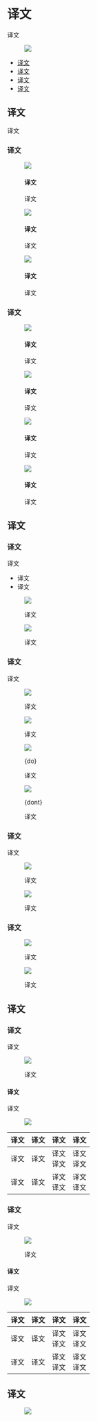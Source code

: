 <div class="article__intro">

[en]: <> (Dividers)
# 译文

[en]: <> (A divider is a thin line that groups content in lists and layouts.)
译文

<figure>

![]({assets_path}/components/dividers/divider-intro.png)

</figure><nav>

[en]: <> (Usage)
[en]: <> (Types)
[en]: <> (Theming)
[en]: <> (Specs)
* [译文](#usage)
* [译文](#types)
* [译文](#theming)
* [译文](#specs)

</nav></div><div class="article__body">

[en]: <> (Usage)
<h2 id="usage">译文</h2>

[en]: <> (Dividers separate content into clear groups.)
译文

[en]: <> (Principles)
### 译文

<div class="mdui-row-sm-3"><div class="mdui-col"><figure>

![]({assets_path}/components/dividers/divider-illos-03.png)

<figcaption>

[en]: <> (Subtle)
#### 译文

[en]: <> (Dividers should be noticeable in a layout, but not jarring.)
译文

</figcaption></figure></div><div class="mdui-col"><figure>

![]({assets_path}/components/dividers/divider-illos-04.png)

<figcaption>

[en]: <> (Secondary)
#### 译文

[en]: <> (Dividers should only be used if elements cannot be separated using white space.)
译文

</figcaption></figure></div><div class="mdui-col"><figure>

![]({assets_path}/components/dividers/divider-illos-05.png)

<figcaption>

[en]: <> (Infrequent)
#### 译文

[en]: <> (Use dividers sparingly, to create groupings rather than separate items.)
译文

</figcaption></figure></div></div>

[en]: <> (Types)
### 译文

<div class="mdui-row-sm-2"><div class="mdui-col"><figure>

![]({assets_path}/components/dividers/dividers-full.png)

<figcaption>

[en]: <> (Full-bleed dividers)
#### 译文

[en]: <> (Full-bleed dividers separate content into sections and span the entire length of a layout.)
译文

</figcaption></figure></div><div class="mdui-col"><figure>

![]({assets_path}/components/dividers/dividers.png)

<figcaption>

[en]: <> (Inset dividers)
#### 译文

[en]: <> (Inset dividers separate related content, anchored by elements that align with the app bar title.)
译文

</figcaption></figure></div></div><div class="mdui-row-sm-2"><div class="mdui-col"><figure>

![]({assets_path}/components/dividers/divider-middle.png)

<figcaption>

[en]: <> (Middle dividers)
#### 译文

[en]: <> (Middle dividers space related content and are centered in a layout or list.)
译文

</figcaption></figure></div><div class="mdui-col"><figure>

![]({assets_path}/components/dividers/dividers-subhead.png)

<figcaption>

[en]: <> (Dividers with subheaders)
#### 译文

[en]: <> (Dividers can be paired with subheaders to help define content groupings.)
译文

</figcaption></figure></div></div>

[en]: <> (Types)
<h2 id="types">译文</h2>

[en]: <> (Full-bleed dividers)
### 译文

[en]: <> (Full-bleed dividers separate content into sections, such as:)
译文

[en]: <> (Separating list and layout elements)
[en]: <> (Indicating where an element may expand)
* 译文
* 译文

<div class="mdui-row-sm-2"><div class="mdui-col"><figure>

![]({assets_path}/components/dividers/dividers-full-bleed.png)

<figcaption>

[en]: <> (When lists don’t have an anchoring element \(such as an icon\), spacing may not be enough to separate content. Full-bleed dividers can help separate individual tiles.)
译文

</figcaption></figure></div><div class="mdui-col"><figure>

![]({assets_path}/components/dividers/baseline-drawer.png)

<figcaption>

[en]: <> (A full-bleed divider in a navigation drawer)
译文

</figcaption></figure></div></div>

[en]: <> (Inset dividers)
### 译文

[en]: <> (Inset dividers separate related content, such as emails in an email thread. They should be used with anchoring elements such as icons or avatars, and left-aligned with the app bar title.)
译文

<div class="mdui-row-sm-2"><div class="mdui-col"><figure>

![]({assets_path}/components/dividers/dividers-with-dividers.png)

<figcaption>

[en]: <> (Inset dividers)
译文

</figcaption></figure></div><div class="mdui-col"><figure>

![]({assets_path}/components/dividers/dividers-inset-2.png)

<figcaption>

[en]: <> (Use inset dividers when there are anchoring elements such as an icon or avatar.)
译文

</figcaption></figure></div></div><div class="mdui-row-sm-2"><div class="mdui-col"><figure>

![]({assets_path}/components/dividers/dividers-do.png)

<figcaption>

{do}

[en]: <> (Use inset dividers to group items.)
译文

</figcaption></figure></div><div class="mdui-col"><figure>

![]({assets_path}/components/dividers/dividers-dont.png)

<figcaption>

{dont}

[en]: <> (Don’t use dividers to separate individual items.)
译文

</figcaption></figure></div></div>

[en]: <> (Middle dividers)
### 译文

[en]: <> (Dividers can also be placed in the middle of a layout. They are best for separating related content, such prices on a receipt.)
译文

<div class="mdui-row-sm-2"><div class="mdui-col"><figure>

![]({assets_path}/components/dividers/divider-middle-2.png)

<figcaption>

[en]: <> (An inset divider above a subheader)
译文

</figcaption></figure></div><div class="mdui-col"><figure>

![]({assets_path}/components/dividers/divider-middle.png)

<figcaption>

[en]: <> (A full divider above a subheader)
译文

</figcaption></figure></div></div>

[en]: <> (Dividers with subheaders)
### 译文

[en]: <> (Dividers can be paired with subheaders to identify grouped content. Place dividers above subheaders to reinforce the subheader’s connection to content.)

<div class="mdui-row-sm-2"><div class="mdui-col"><figure>

![]({assets_path}/components/dividers/dividers-subhead.png)

<figcaption>

[en]: <> (An inset divider above a subheader)
译文

</figcaption></figure></div><div class="mdui-col"><figure>

![]({assets_path}/components/dividers/dividers-subhead-2.png)

<figcaption>

[en]: <> (A full-bleed divider above a subheader)
译文

</figcaption></figure></div></div>

[en]: <> (Theming)
<h2 id="theming">译文</h2>

[en]: <> (Fortnightly Material Theme)
### 译文

[en]: <> (This news app’s divider color has been customized using Material Theming.)
译文

<figure>

![]({assets_path}/components/dividers/divider-fortnightly-ahero.png)

<figcaption>

[en]: <> (Fortnightly’s customized divider)
译文

</figcaption></figure>

[en]: <> (Color)
#### 译文

[en]: <> (Fortnightly’s divider uses custom color)
译文

<figure>

![]({assets_path}/components/dividers/divider-fortnightly-color.png)

</figure>

[en]: <> (Element       | Category      | Attribute          | Value)
[en]: <> (---------     |----------     |---------           |------)
[en]: <> (Surface       | Surface       | Color<br>Opacity   | #FFFFFF<br>100%)
[en]: <> (Divider       | On Surface    | Color<br>Opacity   | #000000<br>12%)

译文     | 译文     | 译文         | 译文
--------|----------|----------   |-----------
译文     | 译文     | 译文<br>译文  | 译文<br>译文
译文     | 译文     | 译文<br>译文  | 译文<br>译文

[en]: <> (Owl Material Theme)
### 译文

[en]: <> (This educational app’s divider color has been customized using Material Theming.)
译文

<figure>

![]({assets_path}/components/dividers/divider-owl-ahero.png)

<figcaption>

[en]: <> (Owl’s customized divider)
译文

</figcaption></figure>

[en]: <> (Color)
#### 译文

[en]: <> (Owl’s divider uses custom color)
译文

<figure>

![]({assets_path}/components/dividers/divider-owl-color.png)

</figure>

[en]: <> (Element       | Category         | Attribute          | Value)
[en]: <> (---------     |----------        |---------           |------)
[en]: <> (Background    | Background       | Color<br>Opacity   | #0336FF<br>100%)
[en]: <> (Divider       | On Background    | Color<br>Opacity   | #FFFFFF<br>20%)

译文     | 译文     | 译文         | 译文
--------|----------|----------   |-----------
译文     | 译文     | 译文<br>译文  | 译文<br>译文
译文     | 译文     | 译文<br>译文  | 译文<br>译文

[en]: <> (Specs)
<h2 id="specs">译文</h2>

<figure>

![]({assets_path}/components/dividers/divider-spec.png)

</figure></div>
